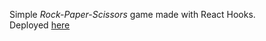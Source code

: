 Simple *Rock-Paper-Scissors* game made with React Hooks.  
Deployed [here](https://leo-marie.github.io/chifoumi/)